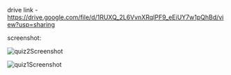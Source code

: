 
drive link - https://drive.google.com/file/d/1RUXQ_2L6VvnXRqIPF9_eEiUY7w1pQhBd/view?usp=sharing

screenshot: 

![quiz2Screenshot](https://github.com/Sunandhit-Gupta/QuizApp/assets/114736728/e77399c5-c9da-4fcd-8e29-c3f6ef7a6d84)

![quiz1Screenshot](https://github.com/Sunandhit-Gupta/QuizApp/assets/114736728/de08b35c-09ef-403e-b0c4-a2e77ad7f55e)
